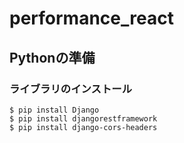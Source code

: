 # performance_react

## Pythonの準備

### ライブラリのインストール
```
$ pip install Django
$ pip install djangorestframework
$ pip install django-cors-headers
```
